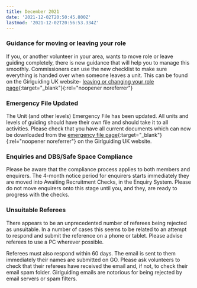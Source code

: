 ```yaml
---
title: December 2021
date: '2021-12-02T20:50:45.800Z'
lastmod: '2021-12-02T20:56:53.334Z'
---
```


### Guidance for moving or leaving your role 
If you, or another volunteer in your area, wants to move role or leave guiding completely, there is new guidance that will help you to manage this smoothly. Commissioners can use the new checklist to make sure everything is handed over when someone leaves a unit. This can be found on the Girlguiding UK website- [leaving or changing your role page](https://www.girlguiding.org.uk/making-guiding-happen/running-your-unit/managing-your-team/leaving-or-changing-role/){:target="_blank"}{:rel="noopener noreferrer"}
 
### Emergency File Updated 
The Unit (and other levels) Emergency File has been updated. All units and levels of guiding should have their own file and should take it to all activities. Please check that you have all current documents which can now be downloaded from the [emergency file page](https://www.girlguiding.org.uk/making-guiding-happen/running-your-unit/safeguarding-and-risk/what-to-do-in-an-emergency/emergency-file/){:target="_blank"}{:rel="noopener noreferrer"} on the Girlguiding UK website.

### Enquiries and DBS/Safe Space Compliance 
Please be aware that the compliance process applies to both members and enquirers. The 4-month notice period for enquirers starts immediately they are moved into Awaiting Recruitment Checks, in the Enquiry System. Please do not move enquirers onto this stage until you, and they, are ready to progress with the checks.   

### Unsuitable Referees 
There appears to be an unprecedented number of referees being rejected as unsuitable. In a number of cases this seems to be related to an attempt to respond and submit the reference on a phone or tablet. Please advise referees to use a PC wherever possible.

Referees must also respond within 60 days. The email is sent to them immediately their names are submitted on GO. Please ask volunteers to check that their referees have received the email and, if not, to check their email spam folder. Girlguiding emails are notorious for being rejected by email servers or spam filters.
